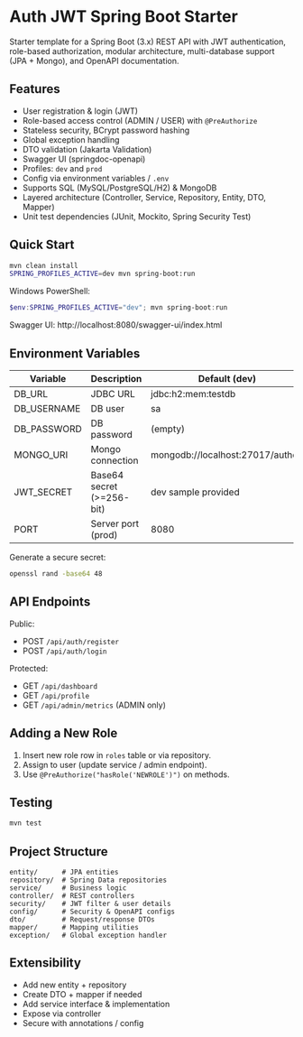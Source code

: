 # Auth JWT Spring Boot Starter

Starter template for a Spring Boot (3.x) REST API with JWT authentication, role-based authorization, modular architecture, multi-database support (JPA + Mongo), and OpenAPI documentation.

## Features

- User registration & login (JWT)
- Role-based access control (ADMIN / USER) with `@PreAuthorize`
- Stateless security, BCrypt password hashing
- Global exception handling
- DTO validation (Jakarta Validation)
- Swagger UI (springdoc-openapi)
- Profiles: `dev` and `prod`
- Config via environment variables / `.env`
- Supports SQL (MySQL/PostgreSQL/H2) & MongoDB
- Layered architecture (Controller, Service, Repository, Entity, DTO, Mapper)
- Unit test dependencies (JUnit, Mockito, Spring Security Test)

## Quick Start

```bash
mvn clean install
SPRING_PROFILES_ACTIVE=dev mvn spring-boot:run
```

Windows PowerShell:

```powershell
$env:SPRING_PROFILES_ACTIVE="dev"; mvn spring-boot:run
```

Swagger UI: http://localhost:8080/swagger-ui/index.html

## Environment Variables

| Variable    | Description               | Default (dev)                    |
| ----------- | ------------------------- | -------------------------------- |
| DB_URL      | JDBC URL                  | jdbc:h2:mem:testdb               |
| DB_USERNAME | DB user                   | sa                               |
| DB_PASSWORD | DB password               | (empty)                          |
| MONGO_URI   | Mongo connection          | mongodb://localhost:27017/authdb |
| JWT_SECRET  | Base64 secret (>=256-bit) | dev sample provided              |
| PORT        | Server port (prod)        | 8080                             |

Generate a secure secret:

```bash
openssl rand -base64 48
```

## API Endpoints

Public:

- POST `/api/auth/register`
- POST `/api/auth/login`

Protected:

- GET `/api/dashboard`
- GET `/api/profile`
- GET `/api/admin/metrics` (ADMIN only)

## Adding a New Role

1. Insert new role row in `roles` table or via repository.
2. Assign to user (update service / admin endpoint).
3. Use `@PreAuthorize("hasRole('NEWROLE')")` on methods.

## Testing

```bash
mvn test
```

## Project Structure

```
entity/      # JPA entities
repository/  # Spring Data repositories
service/     # Business logic
controller/  # REST controllers
security/    # JWT filter & user details
config/      # Security & OpenAPI configs
dto/         # Request/response DTOs
mapper/      # Mapping utilities
exception/   # Global exception handler
```

## Extensibility

- Add new entity + repository
- Create DTO + mapper if needed
- Add service interface & implementation
- Expose via controller
- Secure with annotations / config
